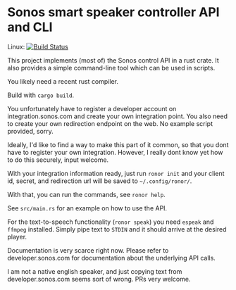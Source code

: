 # Sonos smart speaker controller API and CLI

Linux: [![Build Status](https://travis-ci.org/mlang/ronor.svg?branch=master)](https://travis-ci.org/mlang/ronor)

This project implements (most of) the Sonos control API in a rust crate. It also provides a simple command-line tool which can be used in scripts.

You likely need a recent rust compiler.

Build with `cargo build`.

You unfortunately have to register a developer account on integration.sonos.com and create your own integration point. You also need to create your own redirection endpoint on the web. No example script provided, sorry.

Ideally, I'd like to find a way to make this part of it common, so that you dont have to register your own integration. However, I really dont know yet how to do this securely, input welcome.

With your integration information ready, just run `ronor init` and your client id, secret, and redirection url will be saved to `~/.config/ronor/`.

With that, you can run the commands, see `ronor help`.

See `src/main.rs` for an example on how to use the API.

For the text-to-speech functionality (`ronor speak`) you need `espeak` and `ffmpeg` installed. Simply pipe text to `STDIN` and it should arrive at the desired player.

Documentation is very scarce right now. Please refer to developer.sonos.com for documentation about the underlying API calls.

I am not a native english speaker, and just copying text from developer.sonos.com seems sort of wrong. PRs very welcome.
